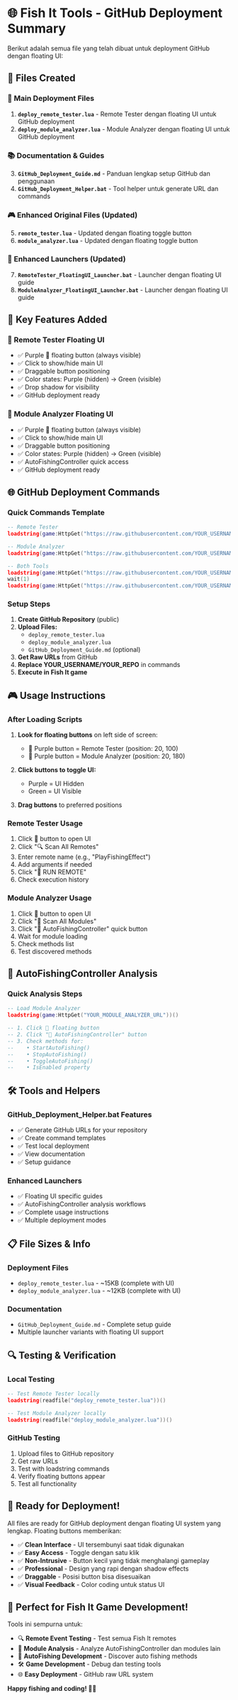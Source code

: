 # 🌐 Fish It Tools - GitHub Deployment Summary

Berikut adalah semua file yang telah dibuat untuk deployment GitHub dengan floating UI:

## 📁 Files Created

### 🚀 Main Deployment Files
1. **`deploy_remote_tester.lua`** - Remote Tester dengan floating UI untuk GitHub deployment
2. **`deploy_module_analyzer.lua`** - Module Analyzer dengan floating UI untuk GitHub deployment

### 📚 Documentation & Guides
3. **`GitHub_Deployment_Guide.md`** - Panduan lengkap setup GitHub dan penggunaan
4. **`GitHub_Deployment_Helper.bat`** - Tool helper untuk generate URL dan commands

### 🎮 Enhanced Original Files (Updated)
5. **`remote_tester.lua`** - Updated dengan floating toggle button
6. **`module_analyzer.lua`** - Updated dengan floating toggle button

### 🚀 Enhanced Launchers (Updated)
7. **`RemoteTester_FloatingUI_Launcher.bat`** - Launcher dengan floating UI guide
8. **`ModuleAnalyzer_FloatingUI_Launcher.bat`** - Launcher dengan floating UI guide

## 🎯 Key Features Added

### 🔧 Remote Tester Floating UI
- ✅ Purple 🔧 floating button (always visible)
- ✅ Click to show/hide main UI
- ✅ Draggable button positioning
- ✅ Color states: Purple (hidden) → Green (visible)
- ✅ Drop shadow for visibility
- ✅ GitHub deployment ready

### 📁 Module Analyzer Floating UI
- ✅ Purple 📁 floating button (always visible)
- ✅ Click to show/hide main UI
- ✅ Draggable button positioning
- ✅ Color states: Purple (hidden) → Green (visible)
- ✅ AutoFishingController quick access
- ✅ GitHub deployment ready

## 🌐 GitHub Deployment Commands

### Quick Commands Template
```lua
-- Remote Tester
loadstring(game:HttpGet("https://raw.githubusercontent.com/YOUR_USERNAME/YOUR_REPO/main/deploy_remote_tester.lua"))()

-- Module Analyzer
loadstring(game:HttpGet("https://raw.githubusercontent.com/YOUR_USERNAME/YOUR_REPO/main/deploy_module_analyzer.lua"))()

-- Both Tools
loadstring(game:HttpGet("https://raw.githubusercontent.com/YOUR_USERNAME/YOUR_REPO/main/deploy_remote_tester.lua"))()
wait(1)
loadstring(game:HttpGet("https://raw.githubusercontent.com/YOUR_USERNAME/YOUR_REPO/main/deploy_module_analyzer.lua"))()
```

### Setup Steps
1. **Create GitHub Repository** (public)
2. **Upload Files:**
   - `deploy_remote_tester.lua`
   - `deploy_module_analyzer.lua`
   - `GitHub_Deployment_Guide.md` (optional)
3. **Get Raw URLs** from GitHub
4. **Replace YOUR_USERNAME/YOUR_REPO** in commands
5. **Execute in Fish It game**

## 🎮 Usage Instructions

### After Loading Scripts
1. **Look for floating buttons** on left side of screen:
   - 🔧 Purple button = Remote Tester (position: 20, 100)
   - 📁 Purple button = Module Analyzer (position: 20, 180)

2. **Click buttons to toggle UI:**
   - Purple = UI Hidden
   - Green = UI Visible

3. **Drag buttons** to preferred positions

### Remote Tester Usage
1. Click 🔧 button to open UI
2. Click "🔍 Scan All Remotes"
3. Enter remote name (e.g., "PlayFishingEffect")
4. Add arguments if needed
5. Click "🚀 RUN REMOTE"
6. Check execution history

### Module Analyzer Usage
1. Click 📁 button to open UI
2. Click "📁 Scan All Modules"
3. Click "🎣 AutoFishingController" quick button
4. Wait for module loading
5. Check methods list
6. Test discovered methods

## 🎯 AutoFishingController Analysis

### Quick Analysis Steps
```lua
-- Load Module Analyzer
loadstring(game:HttpGet("YOUR_MODULE_ANALYZER_URL"))()

-- 1. Click 📁 floating button
-- 2. Click "🎣 AutoFishingController" button
-- 3. Check methods for:
--    • StartAutoFishing()
--    • StopAutoFishing() 
--    • ToggleAutoFishing()
--    • IsEnabled property
```

## 🛠️ Tools and Helpers

### GitHub_Deployment_Helper.bat Features
- ✅ Generate GitHub URLs for your repository
- ✅ Create command templates
- ✅ Test local deployment
- ✅ View documentation
- ✅ Setup guidance

### Enhanced Launchers
- ✅ Floating UI specific guides
- ✅ AutoFishingController analysis workflows
- ✅ Complete usage instructions
- ✅ Multiple deployment modes

## 📋 File Sizes & Info

### Deployment Files
- `deploy_remote_tester.lua` - ~15KB (complete with UI)
- `deploy_module_analyzer.lua` - ~12KB (complete with UI)

### Documentation
- `GitHub_Deployment_Guide.md` - Complete setup guide
- Multiple launcher variants with floating UI support

## 🔍 Testing & Verification

### Local Testing
```lua
-- Test Remote Tester locally
loadstring(readfile("deploy_remote_tester.lua"))()

-- Test Module Analyzer locally  
loadstring(readfile("deploy_module_analyzer.lua"))()
```

### GitHub Testing
1. Upload files to GitHub repository
2. Get raw URLs
3. Test with loadstring commands
4. Verify floating buttons appear
5. Test all functionality

## 🚀 Ready for Deployment!

All files are ready for GitHub deployment dengan floating UI system yang lengkap. Floating buttons memberikan:

- ✅ **Clean Interface** - UI tersembunyi saat tidak digunakan
- ✅ **Easy Access** - Toggle dengan satu klik
- ✅ **Non-Intrusive** - Button kecil yang tidak menghalangi gameplay
- ✅ **Professional** - Design yang rapi dengan shadow effects
- ✅ **Draggable** - Posisi button bisa disesuaikan
- ✅ **Visual Feedback** - Color coding untuk status UI

## 🎣 Perfect for Fish It Game Development!

Tools ini sempurna untuk:
- 🔍 **Remote Event Testing** - Test semua Fish It remotes
- 📁 **Module Analysis** - Analyze AutoFishingController dan modules lain
- 🎣 **AutoFishing Development** - Discover auto fishing methods
- 🛠️ **Game Development** - Debug dan testing tools
- 🌐 **Easy Deployment** - GitHub raw URL system

**Happy fishing and coding! 🎣🚀**

